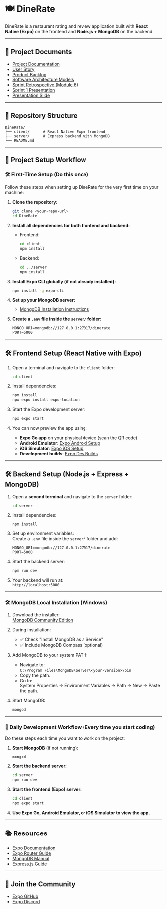 # 🍽️ DineRate

DineRate is a restaurant rating and review application built with **React Native (Expo)** on the frontend and **Node.js + MongoDB** on the backend.

---

## 📄 Project Documents

- [Project Documentation](https://docs.google.com/document/d/1W4X9eVA9Q5IpPLjczei6R3KohnyaEdRY0KPBzs-iq6g/edit?usp=sharing)
- [User Story](https://docs.google.com/document/d/1xSLjSf7dwzB2mLF7UVhnWSOh7-C3nv561PlomYQYsFQ/edit?usp=sharing)
- [Product Backlog](https://docs.google.com/document/d/1GmRpzB3C9ZOoC-8YAY87VbYj4dz0q1FcRgDMcnN24dI/edit?usp=sharing)
- [Software Architecture Models](https://docs.google.com/document/d/1h8wXCg4vSrbHAELRN5YaBw80SWi1nlluY5IqDACGV0g/edit?usp=sharing)
- [Sprint Retrospective (Module 6)](https://docs.google.com/document/d/1MbQkiB0ykF_aHopwrtce8XnawwX37eI-hUad5uLwl7k/edit?usp=sharing)
- [Sprint 1 Presentation](https://docs.google.com/presentation/d/18bzejdqN24Z-qWg7hXyeOIU-y7PUi2-JohPmL0mvQd4/edit?usp=sharing)
- [Presentation Slide](https://docs.google.com/presentation/d/1EEQ10oYte1v-55WKfstGGSpGmSx8MYTLaVl-BUDt-bc/edit?usp=sharing)

---

## 📁 Repository Structure

```
DineRate/
├── client/      # React Native Expo frontend
├── server/      # Express backend with MongoDB
└── README.md
```


---

## 🏁 Project Setup Workflow

### 🛠️ First-Time Setup (Do this **once**)

Follow these steps when setting up DineRate for the very first time on your machine:

1. **Clone the repository:**
    ```bash
    git clone <your-repo-url>
    cd DineRate
    ```

2. **Install all dependencies for both frontend and backend:**

    - Frontend:
        ```bash
        cd client
        npm install
        ```

    - Backend:
        ```bash
        cd ../server
        npm install
        ```

3. **Install Expo CLI globally (if not already installed):**
    ```bash
    npm install -g expo-cli
    ```

4. **Set up your MongoDB server:**
    - [MongoDB Installation Instructions](#-mongodb-local-installation-windows)

5. **Create a `.env` file inside the `server/` folder:**
    ```env
    MONGO_URI=mongodb://127.0.0.1:27017/dinerate
    PORT=5000
    ```

---



## 🛠️ Frontend Setup (React Native with Expo)

1. Open a terminal and navigate to the `client` folder:
    ```bash
    cd client
    ```

2. Install dependencies:
    ```bash
    npm install
    npx expo install expo-location
    ```

3. Start the Expo development server:
    ```bash
    npx expo start
    ```

4. You can now preview the app using:
    - **Expo Go app** on your physical device (scan the QR code)
    - **Android Emulator**: [Expo Android Setup](https://docs.expo.dev/workflow/android-studio-emulator/)
    - **iOS Simulator**: [Expo iOS Setup](https://docs.expo.dev/workflow/ios-simulator/)
    - **Development builds**: [Expo Dev Builds](https://docs.expo.dev/develop/development-builds/introduction/)

---

## 🛠️ Backend Setup (Node.js + Express + MongoDB)

1. Open a **second terminal** and navigate to the `server` folder:
    ```bash
    cd server
    ```

2. Install dependencies:
    ```bash
    npm install
    ```

3. Set up environment variables:  
    Create a `.env` file inside the `server/` folder and add:
    ```env
    MONGO_URI=mongodb://127.0.0.1:27017/dinerate
    PORT=5000
    ```

4. Start the backend server:
    ```bash
    npm run dev
    ```

5. Your backend will run at:  
    `http://localhost:5000`

---

### 🛠️ MongoDB Local Installation (Windows)

1. Download the installer:  
    [MongoDB Community Edition](https://www.mongodb.com/try/download/community)

2. During installation:
    - ✅ Check "Install MongoDB as a Service"
    - ✅ Include MongoDB Compass (optional)

3. Add MongoDB to your system PATH:
    - Navigate to:  
        `C:\Program Files\MongoDB\Server\<your-version>\bin`
    - Copy the path.
    - Go to:  
        System Properties → Environment Variables → Path → New → Paste the path.

4. Start MongoDB:
    ```bash
    mongod
    ```

---

### 🔄 Daily Development Workflow (Every time you start coding)

Do these steps each time you want to work on the project:

1. **Start MongoDB** (if not running):
    ```bash
    mongod
    ```

2. **Start the backend server:**
    ```bash
    cd server
    npm run dev
    ```

3. **Start the frontend (Expo) server:**
    ```bash
    cd client
    npx expo start
    ```

4. **Use Expo Go, Android Emulator, or iOS Simulator to view the app.**

---

## 📚 Resources

- [Expo Documentation](https://docs.expo.dev/)
- [Expo Router Guide](https://docs.expo.dev/router/introduction/)
- [MongoDB Manual](https://www.mongodb.com/docs/manual/)
- [Express.js Guide](https://expressjs.com/en/starter/installing.html)

---

## 🤝 Join the Community

- [Expo GitHub](https://github.com/expo/expo)
- [Expo Discord](https://chat.expo.dev)
